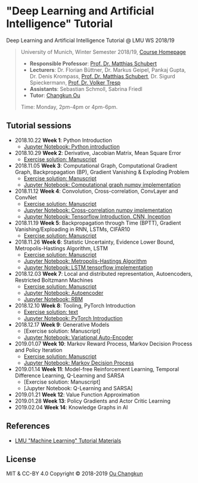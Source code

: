 # "Deep Learning and Artificial Intelligence" Tutorial

Deep Learning and Artificial Intelligence Tutorial @ LMU WS 2018/19 

> University of Munich, Winter Semester 2018/19, [Course Homepage](http://www.dbs.ifi.lmu.de/cms/studium_lehre/lehre_master/deep1819/index.html)
>
> - **Responsible Professor**: [Prof. Dr. Matthias Schubert](http://www.dbs.ifi.lmu.de/cms/personen/professoren/schubert/index.html)
> - **Lecturers**: Dr. Florian Büttner, Dr. Markus Geipel, Pankaj Gupta, Dr. Denis Krompass, [Prof. Dr. Matthias Schubert](http://www.dbs.ifi.lmu.de/cms/personen/professoren/schubert/index.html), Dr. Sigurd Spieckermann, [Prof. Dr. Volker Tresp](http://www.dbs.ifi.lmu.de/cms/personen/professoren/tresp/index.html)
> - **Assistants**: Sebastian Schmoll, Sabrina Friedl
> - **Tutor**: [Changkun Ou](https://changkun.de)
>
> Time: Monday, 2pm-4pm or 4pm-6pm.

## Tutorial sessions

- 2018.10.22 **Week 1**: Python Introduction
  - [Jupyter Notebook: Python introduction](week1/py_intro_self.ipynb)
- 2018.10.29 **Week 2**: Derivative, Jacobian Matrix, Mean Square Error
  - [Exercise solution: Manuscript](week2/manuscript.pdf)
- 2018.11.05 **Week 3**: Computational Graph, Computational Gradient Graph, Backpropagation (BP), Gradient Vanishing & Exploding Problem
  - [Exercise solution: Manuscript](week3/manuscript.pdf)
  - [Jupyter Notebook: Computational graph numpy implementation](week3/comp_graph.ipynb)
- 2018.11.12 **Week 4**: Convolution, Cross-correlation, ConvLayer and ConvNet
  - [Exercise solution: Manuscript](week4/manuscript.pdf)
  - [Jupyter Notebook: Cross-correlation numpy implementation](wee4/crosscor.ipynb)
  - [Jupyter Notebook: Tensorflow Introduction, CNN, Inception](week4/tf_cnn_inception.ipynb)
- 2018.11.19 **Week 5**: Backpropagation through Time (BPTT), Gradient Vanishing/Exploading in RNN, LSTMs, CIFAR10
  - [Exercise solution: Manuscript](week5/manuscript.pdf)
- 2018.11.26 **Week 6**: Statistic Uncertainty, Evidence Lower Bound, Metropolis-Hastings Algorithm, LSTM
  - [Exercise solution: Manuscript](week6/manuscript.pdf)
  - [Jupyter Notebook: Metropolis-Hastings Algorithm](week6/mha.ipynb)
  - [Jupyter Notebook: LSTM tensorflow implementation](week6/lstm.ipynb)
- 2018.12.03 **Week 7**: Local and distributed representation, Autoencoders, Restricted Boltzmann Machines
  - [Exercise solution: Manuscript](week7/manuscript.pdf)
  - [Jupyter Notebook: Autoencoder](autoencoder.ipynb)
  - [Jupyter Notebook: RBM](rbm.ipynb)
- 2018.12.10 **Week 8**: Tooling, PyTorch Introduction
  - [Exercise solution: text](week8/solution.md)
  - [Jupyter Notebook: PyTorch Introduction](week8/torch.ipynb)
- 2018.12.17 **Week 9**: Generative Models
  - [Exercise solution: Manuscript]
  - [Jupyter Notebook: Variational Auto-Encoder](week9/vae.ipynb)
- 2019.01.07 **Week 10**: Markov Reward Process, Markov Decision Process and Policy Iteration
  - [Exercise solution: Manuscript](week10/manuscript.pdf)
  - [Jupyter Notebook: Markov Decision Process](week10/mdp.ipynb)
- 2019.01.14 **Week 11**: Model-free Reinforcement Learning, Temporal Difference Learning, Q-Learning and SARSA
  - [Exercise solution: Manuscript]
  - [Jupyter Notebook: Q-Learning and SARSA]
- 2019.01.21 **Week 12**: Value Function Approximation
- 2019.01.28 **Week 13**: Policy Gradients and Actor Critic Learning
- 2019.02.04 **Week 14**: Knowledge Graphs in AI

## References

- [LMU "Machine Learning" Tutorial Materials](https://github.com/changkun/ss18-machine-learning-tutorial)

## License

MIT & CC-BY 4.0 Copyright &copy; 2018-2019 [Ou Changkun](https://changkun.de)